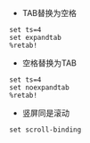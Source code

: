 * TAB替换为空格

```
set ts=4
set expandtab
%retab!
```

* 空格替换为TAB

```
set ts=4
set noexpandtab
%retab!
```

* 竖屏同是滚动

```
set scroll-binding
```